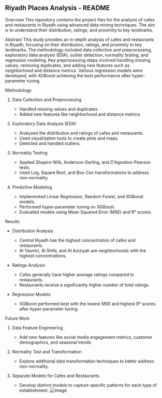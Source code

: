 ## Riyadh Places Analysis - README

Overview
This repository contains the project files for the analysis of cafes and restaurants in Riyadh using advanced data mining techniques. The aim is to understand their distribution, ratings, and proximity to key landmarks.


Abstract
This study provides an in-depth analysis of cafes and restaurants in Riyadh, focusing on their distribution, ratings, and proximity to key landmarks. The methodology included data collection and preprocessing, exploratory data analysis (EDA), outlier detection, normality testing, and regression modeling. Key preprocessing steps involved handling missing values, removing duplicates, and adding new features such as neighborhood and distance metrics. Various regression models were developed, with XGBoost achieving the best performance after hyper-parameter tuning.

Methodology
1. Data Collection and Preprocessing
   - Handled missing values and duplicates.
   - Added new features like neighborhood and distance metrics.
   
2. Exploratory Data Analysis (EDA)
   - Analyzed the distribution and ratings of cafes and restaurants.
   - Used visualization tools to create plots and maps.
   - Detected and handled outliers.

3. Normality Testing
   - Applied Shapiro-Wilk, Anderson-Darling, and D'Agostino-Pearson tests.
   - Used Log, Square Root, and Box-Cox transformations to address non-normality.

4. Predictive Modeling
   - Implemented Linear Regression, Random Forest, and XGBoost models.
   - Performed hyper-parameter tuning on XGBoost.
   - Evaluated models using Mean Squared Error (MSE) and R² scores.

Results
- Distribution Analysis
  - Central Riyadh has the highest concentration of cafes and restaurants.
  - Al Yasmin, Al Shifa, and Al Aziziyah are neighborhoods with the highest concentrations.
  
- Ratings Analysis
  - Cafes generally have higher average ratings compared to restaurants.
  - Restaurants receive a significantly higher number of total ratings.

- Regression Models
  - XGBoost performed best with the lowest MSE and highest R² scores after hyper-parameter tuning.

 Future Work
1. Data Feature Engineering
   - Add new features like social media engagement metrics, customer demographics, and seasonal trends.

2. Normality Test and Transformation
   - Explore additional data transformation techniques to better address non-normality.

3. Separate Models for Cafes and Restaurants
   - Develop distinct models to capture specific patterns for each type of establishment.
![image](https://github.com/shahadghawa/Riyadh_Places_ML/assets/94755943/6beb37e0-59ce-4af4-9a37-d7f1bda7b794)
